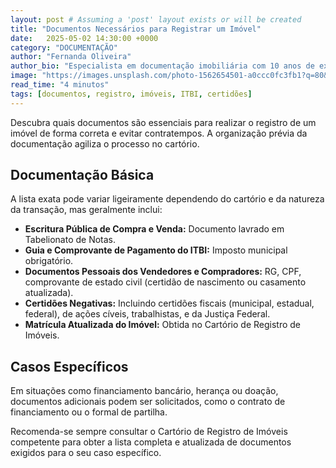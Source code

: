 ```yaml
---
layout: post # Assuming a 'post' layout exists or will be created
title: "Documentos Necessários para Registrar um Imóvel"
date:   2025-05-02 14:30:00 +0000
category: "DOCUMENTAÇÃO"
author: "Fernanda Oliveira"
author_bio: "Especialista em documentação imobiliária com 10 anos de experiência..."
image: "https://images.unsplash.com/photo-1562654501-a0ccc0fc3fb1?q=80&w=1932&auto=format&fit=crop&ixlib=rb-4.0.3&ixid=M3wxMjA3fDB8MHxwaG90by1wYWdlfHx8fGVufDB8fHx8fA%3D%3D"
read_time: "4 minutos"
tags: [documentos, registro, imóveis, ITBI, certidões]
---
```


Descubra quais documentos são essenciais para realizar o registro de um imóvel de forma correta e evitar contratempos. A organização prévia da documentação agiliza o processo no cartório.

## Documentação Básica

A lista exata pode variar ligeiramente dependendo do cartório e da natureza da transação, mas geralmente inclui:

*   **Escritura Pública de Compra e Venda:** Documento lavrado em Tabelionato de Notas.
*   **Guia e Comprovante de Pagamento do ITBI:** Imposto municipal obrigatório.
*   **Documentos Pessoais dos Vendedores e Compradores:** RG, CPF, comprovante de estado civil (certidão de nascimento ou casamento atualizada).
*   **Certidões Negativas:** Incluindo certidões fiscais (municipal, estadual, federal), de ações cíveis, trabalhistas, e da Justiça Federal.
*   **Matrícula Atualizada do Imóvel:** Obtida no Cartório de Registro de Imóveis.

## Casos Específicos

Em situações como financiamento bancário, herança ou doação, documentos adicionais podem ser solicitados, como o contrato de financiamento ou o formal de partilha.

Recomenda-se sempre consultar o Cartório de Registro de Imóveis competente para obter a lista completa e atualizada de documentos exigidos para o seu caso específico.

